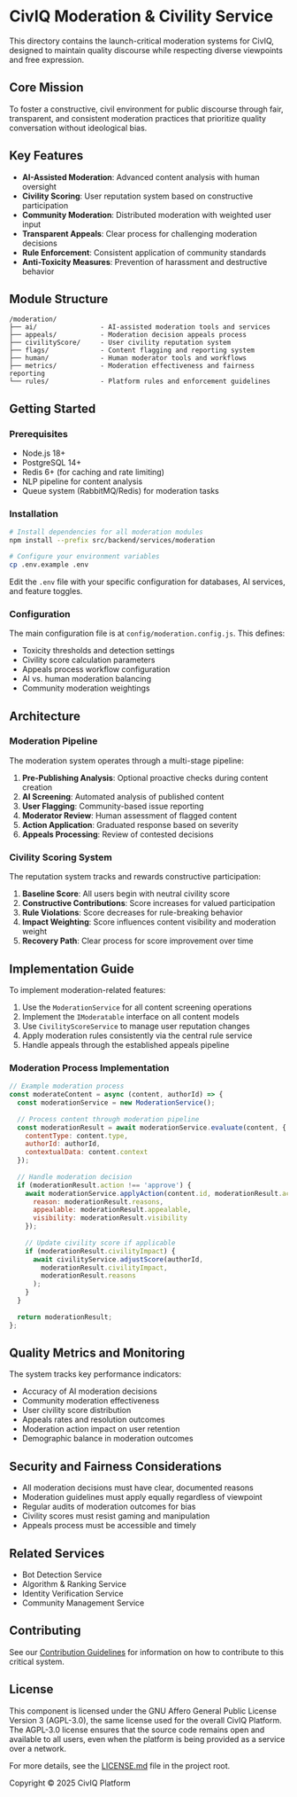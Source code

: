 # CivIQ Moderation & Civility Service

This directory contains the launch-critical moderation systems for CivIQ, designed to maintain quality discourse while respecting diverse viewpoints and free expression.

## Core Mission

To foster a constructive, civil environment for public discourse through fair, transparent, and consistent moderation practices that prioritize quality conversation without ideological bias.

## Key Features

- **AI-Assisted Moderation**: Advanced content analysis with human oversight
- **Civility Scoring**: User reputation system based on constructive participation
- **Community Moderation**: Distributed moderation with weighted user input
- **Transparent Appeals**: Clear process for challenging moderation decisions
- **Rule Enforcement**: Consistent application of community standards
- **Anti-Toxicity Measures**: Prevention of harassment and destructive behavior

## Module Structure

```
/moderation/
├── ai/                - AI-assisted moderation tools and services
├── appeals/           - Moderation decision appeals process
├── civilityScore/     - User civility reputation system
├── flags/             - Content flagging and reporting system
├── human/             - Human moderator tools and workflows
├── metrics/           - Moderation effectiveness and fairness reporting
└── rules/             - Platform rules and enforcement guidelines
```

## Getting Started

### Prerequisites

- Node.js 18+
- PostgreSQL 14+
- Redis 6+ (for caching and rate limiting)
- NLP pipeline for content analysis
- Queue system (RabbitMQ/Redis) for moderation tasks

### Installation

```bash
# Install dependencies for all moderation modules
npm install --prefix src/backend/services/moderation

# Configure your environment variables
cp .env.example .env
```

Edit the `.env` file with your specific configuration for databases, AI services, and feature toggles.

### Configuration

The main configuration file is at `config/moderation.config.js`. This defines:

- Toxicity thresholds and detection settings
- Civility score calculation parameters
- Appeals process workflow configuration
- AI vs. human moderation balancing
- Community moderation weightings

## Architecture

### Moderation Pipeline

The moderation system operates through a multi-stage pipeline:

1. **Pre-Publishing Analysis**: Optional proactive checks during content creation
2. **AI Screening**: Automated analysis of published content
3. **User Flagging**: Community-based issue reporting
4. **Moderator Review**: Human assessment of flagged content
5. **Action Application**: Graduated response based on severity
6. **Appeals Processing**: Review of contested decisions

### Civility Scoring System

The reputation system tracks and rewards constructive participation:

1. **Baseline Score**: All users begin with neutral civility score
2. **Constructive Contributions**: Score increases for valued participation
3. **Rule Violations**: Score decreases for rule-breaking behavior
4. **Impact Weighting**: Score influences content visibility and moderation weight
5. **Recovery Path**: Clear process for score improvement over time

## Implementation Guide

To implement moderation-related features:

1. Use the `ModerationService` for all content screening operations
2. Implement the `IModeratable` interface on all content models
3. Use `CivilityScoreService` to manage user reputation changes
4. Apply moderation rules consistently via the central rule service
5. Handle appeals through the established appeals pipeline

### Moderation Process Implementation

```javascript
// Example moderation process
const moderateContent = async (content, authorId) => {
  const moderationService = new ModerationService();
  
  // Process content through moderation pipeline
  const moderationResult = await moderationService.evaluate(content, {
    contentType: content.type,
    authorId: authorId,
    contextualData: content.context
  });
  
  // Handle moderation decision
  if (moderationResult.action !== 'approve') {
    await moderationService.applyAction(content.id, moderationResult.action, {
      reason: moderationResult.reasons,
      appealable: moderationResult.appealable,
      visibility: moderationResult.visibility
    });
    
    // Update civility score if applicable
    if (moderationResult.civilityImpact) {
      await civilityService.adjustScore(authorId, 
        moderationResult.civilityImpact, 
        moderationResult.reasons
      );
    }
  }
  
  return moderationResult;
};
```

## Quality Metrics and Monitoring

The system tracks key performance indicators:

- Accuracy of AI moderation decisions
- Community moderation effectiveness
- User civility score distribution
- Appeals rates and resolution outcomes
- Moderation action impact on user retention
- Demographic balance in moderation outcomes

## Security and Fairness Considerations

- All moderation decisions must have clear, documented reasons
- Moderation guidelines must apply equally regardless of viewpoint
- Regular audits of moderation outcomes for bias
- Civility scores must resist gaming and manipulation
- Appeals process must be accessible and timely

## Related Services

- Bot Detection Service
- Algorithm & Ranking Service
- Identity Verification Service
- Community Management Service

## Contributing

See our [Contribution Guidelines](../../../CONTRIBUTING.md) for information on how to contribute to this critical system.


## License

This component is licensed under the GNU Affero General Public License Version 3 (AGPL-3.0), the same license used for the overall CivIQ Platform. The AGPL-3.0 license ensures that the source code remains open and available to all users, even when the platform is being provided as a service over a network.

For more details, see the [LICENSE.md](../../../../../LICENSE.md) file in the project root.

Copyright © 2025 CivIQ Platform
